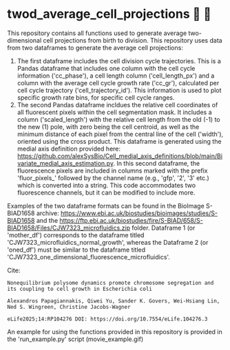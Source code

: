 # twod_average_cell_projections 📐 🔬

This repository contains all functions used to generate average two-dimensional cell projections from birth to division.
This repository uses data from two dataframes to generate the average cell projections:
1. The first dataframe includes the cell division cycle trajectories. This is a Pandas dataframe that includes one column with the cell cycle information ('cc_phase'), a cell length column ('cell_length_px') and a column with the average cell cycle growth rate ('cc_gr'), calculated per cell cycle trajectory ('cell_trajectory_id'). This information is used to plot specific growth rate bins, for specific cell cycle ranges.
2. The second Pandas dataframe incldues the relative cell coordinates of all fluorescent pixels within the cell segmentation mask. It includes a column ('scaled_length') with the relative cell length from the old (-1) to the new (1) pole, with zero being the cell centroid, as well as the minimum distance of each pixel from the central line of the cell ('width'), oriented using the cross product. This dataframe is generated using the medial axis definition provided here: https://github.com/alexSysBio/Cell_medial_axis_definitions/blob/main/Bivariate_medial_axis_estimation.py. In this second dataframe, the fluorescence pixels are included in columns marked with the prefix 'fluor_pixels_' followed by the channel name (e.g., 'gfp', '2', '3' etc.) which is converted into a string. This code accommodates two fluorescence channels, but it can be modified to include more.


Examples of the two dataframe formats can be found in the BioImage S-BIAD1658 archive: https://www.ebi.ac.uk/biostudies/bioimages/studies/S-BIAD1658 and the https://ftp.ebi.ac.uk/biostudies/fire/S-BIAD/658/S-BIAD1658/Files/CJW7323_microfluidics.zip folder. Dataframe 1 (or 'mother_df') corresponds to the dataframe titled 'CJW7323_microfluidics_normal_growth', whereas the Dataframe 2 (or 'oned_df') must be similar to the dataframe titled 'CJW7323_one_dimensional_fluorescence_microfluidics'. 

  Cite:
    
    Nonequilibrium polysome dynamics promote chromosome segregation and its coupling to cell growth in Escherichia coli
    
    Alexandros Papagiannakis, Qiwei Yu, Sander K. Govers, Wei-Hsiang Lin,  Ned S. Wingreen, Christine Jacobs-Wagner
    
    eLife2025;14:RP104276 DOI: https://doi.org/10.7554/eLife.104276.3


An example for using the functions provided in this repository is provided in the 'run_example.py' script
(movie_example.gif)
